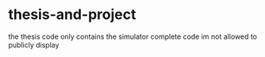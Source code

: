 # thesis-and-project
the thesis code only contains the simulator complete code im not allowed to publicly display 

